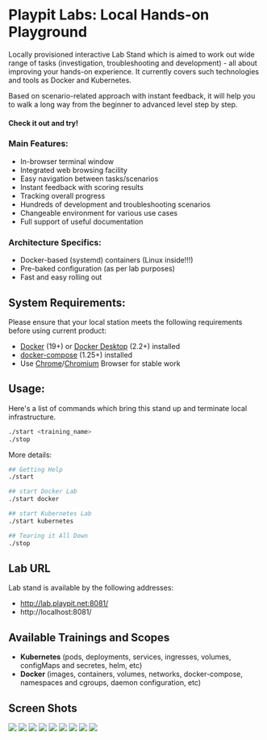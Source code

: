 # Playpit Labs: Local Hands-on Playground

Locally provisioned interactive Lab Stand which is aimed to work out wide range of tasks (investigation, troubleshooting and development) - all about improving your hands-on experience. It currently covers such technologies and tools as Docker and Kubernetes.

Based on scenario-related approach with instant feedback, it will help you to walk a long way from the beginner to advanced level step by step.

#### Check it out and try!

### Main Features:
- In-browser terminal window
- Integrated web browsing facility
- Easy navigation between tasks/scenarios
- Instant feedback with scoring results
- Tracking overall progress
- Hundreds of development and troubleshooting scenarios
- Changeable environment for various use cases
- Full support of useful documentation

### Architecture Specifics:
- Docker-based (systemd) containers (Linux inside!!!)
- Pre-baked configuration (as per lab purposes)
- Fast and easy rolling out

## System Requirements:
Please ensure that your local station meets the following requirements before using current product:

- [Docker](https://docs.docker.com/install/) (19+) or [Docker Desktop](https://www.docker.com/products/docker-desktop) (2.2+) installed 
- [docker-compose](https://docs.docker.com/compose/install/) (1.25+) installed
- Use [Chrome](https://www.google.com/chrome/?brand=CHBD&gclid=EAIaIQobChMIkqeL5LeB6AIVDPlRCh0AhA73EAAYASABEgKGvfD_BwE&gclsrc=aw.ds)/[Chromium](https://www.chromium.org/getting-involved/download-chromium) Browser for stable work

## Usage:

Here's a list of commands which bring this stand up and terminate local infrastructure.

```sh
./start <training_name>
./stop
```

More details:
```sh
## Getting Help
./start 

## start Docker Lab
./start docker

## start Kubernetes Lab
./start kubernetes

## Tearing it All Down
./stop
```

## Lab URL

Lab stand is available by the following addresses:
- http://lab.playpit.net:8081/
- http://localhost:8081/


## Available Trainings and Scopes
- **Kubernetes** (pods, deployments, services, ingresses, volumes, configMaps and secretes, helm, etc)
- **Docker** (images, containers, volumes, networks, docker-compose, namespaces and cgroups, daemon configuration, etc)

## Screen Shots
![](https://playpit-labs-assets.s3-eu-west-1.amazonaws.com/screenshots/login-window.png)
![](https://playpit-labs-assets.s3-eu-west-1.amazonaws.com/screenshots/module-start.png)
![](https://playpit-labs-assets.s3-eu-west-1.amazonaws.com/screenshots/loading.png)
![](https://playpit-labs-assets.s3-eu-west-1.amazonaws.com/screenshots/success-window.png)
![](https://playpit-labs-assets.s3-eu-west-1.amazonaws.com/screenshots/failure-window.png)
![](https://playpit-labs-assets.s3-eu-west-1.amazonaws.com/screenshots/sample-quiz-1.png)
![](https://playpit-labs-assets.s3-eu-west-1.amazonaws.com/screenshots/allgood.png)
![](https://playpit-labs-assets.s3-eu-west-1.amazonaws.com/screenshots/progress.png)
![](https://playpit-labs-assets.s3-eu-west-1.amazonaws.com/screenshots/closed.png)
